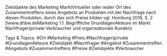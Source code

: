 Zielobjekte des Marketing
MarktVirtueller oder realer Ort des Zusammentreffens eines Angebots an Produkten mit der Nachfrage nach diesen Produkten, durch das sich Preise bilden vgl. Homburg 2016, S. 2
5www.dhbw.deMarketing
1.1. Begriffliche GrundlagenAkteure im Markt 
Nachfrager(private Verbraucher und organisationale Kunden)

   Tags & Topics:
   #Ort
   #Marketing
   #Preis
   #Nachfrager(private
   #GrundlagenAkteure
   #Zielobjekt
   #Nachfrager
   #Angebot
   #Zusammentreffen
   #Angebots
   #Zusammentreffens
   #Preise
   #Zielobjekte
   #Verbraucher